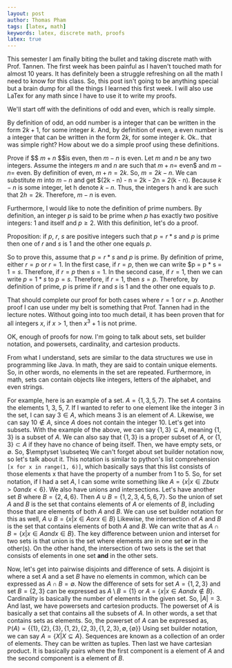 ```yaml
---
layout: post
author: Thomas Pham
tags: [latex, math]
keywords: latex, discrete math, proofs
latex: true
---
```

This semester I am finally biting the bullet and taking discrete math with Prof. Tannen. The first week has been painful as I haven't touched math for almost 10 years. It has definitely been a struggle refreshing on all the math I need to know for this class. So, this post isn't going to be anything special but a brain dump for all the things I learned this first week. I will also use LaTex for any math since I have to use it to write my proofs.

We'll start off with the definitions of odd and even, which is really simple. 

By definition of odd, an odd number is a integer that can be written in the form $2k + 1$, for some integer $k$. 
And, by definition of even, a even number is a integer that can be written in the form $2k$, for some integer $k$. Ok.. that was simple right? How about we do a simple proof using these definitions.

Prove if $$ $m + n$ $$is even, then $m - n$ is even.
Let $m$ and $n$ be any two integers.
Assume the integers $m$ and $n$ are such that $m + n =$ even$ and $m - n =$ even.
By definition of even, $m + n = 2k$. So, $m = 2k - n$. We can substitute $m$ into $m - n$ and get $(2k - n) - n = 2k - 2n = 2(k - n).
Because $k - n$ is some integer, let h denote $k - n$. Thus, the integers h and k are such that $2h = 2k$. Therefore, $m - n$ is even.

Furthermore, I would like to note the definition of prime numbers. By definition, an integer $p$ is said to be prime when $p$ has exactly two positive integers: 1 and itself and $p \geq 2$. With this definition, let's do a proof.

Proposition: if $p$, $r$, $s$ are positive integers such that $p = r * s$ and $p$ is prime then one of $r$ and $s$ is 1 and the other one equals $p$.

So to prove this, assume that $p = r * s$ and $p$ is prime.
By definition of prime, either $r = p$ or $r = 1$. 
In the first case, if $r = p$, then we can write $p = p * s = $1 = s$. Therefore, if $r = p$ then $s = 1$.
In the second case, if $r = 1$, then we can write $p = 1 * s$ to $p = s$. Therefore, if $r = 1$, then $s = p$. Therefore, by definition of prime, $p$ is prime if $r$ and $s$ is 1 and the other one equals to $p$.

That should complete our proof for both cases where $r = 1$ or $r = p$.
Another proof I can use under my belt is something that Prof. Tannen had in the lecture notes. Without going into too much detail, it has been proven that for all integers $x$, if $x > 1$, then $x^3 + 1$ is not prime. 

OK, enough of proofs for now. I'm going to talk about sets, set builder notation, and powersets, cardinality, and cartesion products.

From what I understand, sets are similar to the data structures we use in programming like Java. In math, they are said to contain unique elements. So, in other words, no elements in the set are repeated. Furthermore, in math, sets can contain objects like integers, letters of the alphabet, and even strings.

For example, here is an example of a set. $A = \{1, 3, 5, 7\}$. The set $A$ contains the elements 1, 3, 5, 7. If I wanted to refer to one element like the integer 3 in the set, I can say  $3 \in A$, which means 3 is an element of $A$. Likewise, we can say $10 \not\in A$, since $A$ does not contain the integer 10.
Let's get into subsets. With the example of the above, we can say $\{1, 3\} \subseteq A$, meaning $\{1, 3\}$ is a subset of $A$. We can also say that $\{1, 3\}$ is a proper subset of $A$, or $\{1, 3\} \subset A$ if they have no chance of being itself. Then, we have empty sets, or $\emptyset$. So, $\emptyset \subseteq We can't forget about set builder notation now, so let's talk about it. This notation is similar to python's list comprehension `[x for x in range(1, 6)]`, which basically says that this list consists of those elements x that have the property of a number from 1 to 5. So, for set notation, if I had a set $A$, I can some write something like $A = \{x | x \in \mathbb{Z} but x > 0 and x < 6\}$. We also have unions and intersections. Let's have another set $B$ where $B = \{2, 4, 6\}$. Then $A \cup B = \{1, 2, 3, 4, 5, 6, 7\}$. So the union of set $A$ and $B$ is the set that contains elements of $A$ or elements of $B$, including those that are elements of both $A$ and $B$. We can use set builder notation for this as well, $A \cup B = \{x | x \in A or x \in B\}$ Likewise, the intersection of $A$ and $B$ is the set that contains elements of both $A$ and $B$. We can write that as $A \cap B = \{x | x \in A and x \in B\}$. The key difference between union and interset for two sets is that union is the set where elements are in one set **or** in the other(s). On the other hand, the intersection of two sets is the set that consists of elements in one set **and** in the other sets. 

Now, let's get into pairwise disjoints and difference of sets. A disjoint is where a set $A$ and a set $B$ have no elements in common, which can be expressed as $A \cap B = \emptyset$. Now the difference of sets for set $A = \{1, 2, 3\}$ and set $B = \{2, 3\}$ can be expressed as $A \setminus B = \{1\}$ or $A = \{x | x \in A and x \not\in B\}$. Cardinality is basically the number of elements in the given set. So, $|A| = 3$. And last, we have powersets and cartesion products. The powerset of $A$ is basically a set that contains all the subsets of $A$. In other words, a set that contains sets as elements. So, the powerset of $A$ can be expressed as, $\mathbb{P}(A) = \{ \{1\}, \{2\}, \{3\}, \{1, 2\}, \{2, 3\}, \{1, 2, 3\}, \emptyset, \{\emptyset\}\}$ Using set builder notation, we can say $A = \{X | X \subseteq A\}$. Sequences are known as a collection of an order of elements. They can be written as tuples. Then last we have cartesian product. It is basically pairs where the first component is a element of $A$ and the second component is a element of $B$.